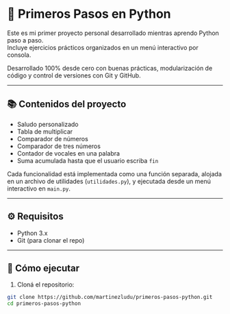 # 🐍 Primeros Pasos en Python

Este es mi primer proyecto personal desarrollado mientras aprendo Python paso a paso.  
Incluye ejercicios prácticos organizados en un menú interactivo por consola.  

Desarrollado 100% desde cero con buenas prácticas, modularización de código y control de versiones con Git y GitHub.

---

## 📚 Contenidos del proyecto

- Saludo personalizado
- Tabla de multiplicar
- Comparador de números
- Comparador de tres números
- Contador de vocales en una palabra
- Suma acumulada hasta que el usuario escriba `fin`

Cada funcionalidad está implementada como una función separada, alojada en un archivo de utilidades (`utilidades.py`), y ejecutada desde un menú interactivo en `main.py`.

---

## ⚙️ Requisitos

- Python 3.x
- Git (para clonar el repo)

---

## 🚀 Cómo ejecutar

1. Cloná el repositorio:

```bash
git clone https://github.com/martinezludu/primeros-pasos-python.git
cd primeros-pasos-python
